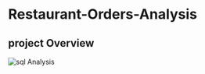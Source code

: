 # Restaurant-Orders-Analysis

## project Overview

![sql Analysis](https://github.com/user-attachments/assets/f0c04e9f-4ebf-437a-b666-9340c0e52432)

